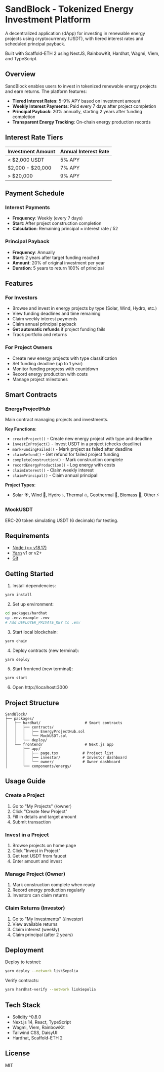 # SandBlock - Tokenized Energy Investment Platform

A decentralized application (dApp) for investing in renewable energy projects using cryptocurrency (USDT), with tiered interest rates and scheduled principal payback.

Built with Scaffold-ETH 2 using NextJS, RainbowKit, Hardhat, Wagmi, Viem, and TypeScript.

## Overview

SandBlock enables users to invest in tokenized renewable energy projects and earn returns. The platform features:

- **Tiered Interest Rates**: 5-9% APY based on investment amount
- **Weekly Interest Payments**: Paid every 7 days after project completion
- **Principal Payback**: 20% annually, starting 2 years after funding completion
- **Transparent Energy Tracking**: On-chain energy production records

## Interest Rate Tiers

| Investment Amount | Annual Interest Rate |
|-------------------|---------------------|
| < $2,000 USDT     | 5% APY             |
| $2,000 - $20,000  | 7% APY             |
| > $20,000         | 9% APY             |

## Payment Schedule

### Interest Payments
- **Frequency**: Weekly (every 7 days)
- **Start**: After project construction completion
- **Calculation**: Remaining principal × interest rate / 52

### Principal Payback
- **Frequency**: Annually
- **Start**: 2 years after target funding reached
- **Amount**: 20% of original investment per year
- **Duration**: 5 years to return 100% of principal

## Features

### For Investors
- Browse and invest in energy projects by type (Solar, Wind, Hydro, etc.)
- View funding deadlines and time remaining
- Claim weekly interest payments
- Claim annual principal payback
- **Get automatic refunds** if project funding fails
- Track portfolio and returns

### For Project Owners
- Create new energy projects with type classification
- Set funding deadline (up to 1 year)
- Monitor funding progress with countdown
- Record energy production with costs
- Manage project milestones

## Smart Contracts

### EnergyProjectHub
Main contract managing projects and investments.

**Key Functions:**
- `createProject()` - Create new energy project with type and deadline
- `investInProject()` - Invest USDT in a project (checks deadline)
- `markFundingFailed()` - Mark project as failed after deadline
- `claimRefund()` - Get refund for failed project funding
- `completeConstruction()` - Mark construction complete
- `recordEnergyProduction()` - Log energy with costs
- `claimInterest()` - Claim weekly interest
- `claimPrincipal()` - Claim annual principal

**Project Types:**
- Solar ☀️, Wind 💨, Hydro 💧, Thermal 🔥, Geothermal 🌋, Biomass 🌿, Other ⚡

### MockUSDT
ERC-20 token simulating USDT (6 decimals) for testing.

## Requirements

- [Node (>= v18.17)](https://nodejs.org/en/download/)
- [Yarn](https://yarnpkg.com/) v1 or v2+
- [Git](https://git-scm.com/)

## Getting Started

1. Install dependencies:
```bash
yarn install
```

2. Set up environment:
```bash
cd packages/hardhat
cp .env.example .env
# Add DEPLOYER_PRIVATE_KEY to .env
```

3. Start local blockchain:
```bash
yarn chain
```

4. Deploy contracts (new terminal):
```bash
yarn deploy
```

5. Start frontend (new terminal):
```bash
yarn start
```

6. Open http://localhost:3000

## Project Structure

```
SandBlock/
├── packages/
│   ├── hardhat/                    # Smart contracts
│   │   ├── contracts/
│   │   │   ├── EnergyProjectHub.sol
│   │   │   └── MockUSDT.sol
│   │   └── deploy/
│   └── frontend/                   # Next.js app
│       ├── app/
│       │   ├── page.tsx           # Project list
│       │   ├── investor/          # Investor dashboard
│       │   └── owner/             # Owner dashboard
│       └── components/energy/
```

## Usage Guide

### Create a Project
1. Go to "My Projects" (/owner)
2. Click "Create New Project"
3. Fill in details and target amount
4. Submit transaction

### Invest in a Project
1. Browse projects on home page
2. Click "Invest in Project"
3. Get test USDT from faucet
4. Enter amount and invest

### Manage Project (Owner)
1. Mark construction complete when ready
2. Record energy production regularly
3. Investors can claim returns

### Claim Returns (Investor)
1. Go to "My Investments" (/investor)
2. View available returns
3. Claim interest (weekly)
4. Claim principal (after 2 years)

## Deployment

Deploy to testnet:
```bash
yarn deploy --network liskSepolia
```

Verify contracts:
```bash
yarn hardhat-verify --network liskSepolia
```

## Tech Stack

- Solidity ^0.8.0
- Next.js 14, React, TypeScript
- Wagmi, Viem, RainbowKit
- Tailwind CSS, DaisyUI
- Hardhat, Scaffold-ETH 2

## License

MIT